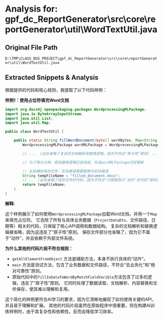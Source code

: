 # Analysis for: gpf_dc_ReportGenerator\src\core\reportGenerator\util\WordTextUtil.java

## Original File Path
`D:\TMP\CLASS_BUS_PROJECT\gpf_dc_ReportGenerator\src\core\reportGenerator\util\WordTextUtil.java`

## Extracted Snippets & Analysis
根据提供的代码和核心规则，我提取了以下代码样例：


**样例1：使用占位符填充Word文档**

```java
import org.docx4j.openpackaging.packages.WordprocessingMLPackage;
import java.io.ByteArrayInputStream;
import java.util.List;
import java.util.Map;

public class WordTextUtil {

    public static String fillWordDocument(byte[] wordBytes, Map<String, String> fieldMap) throws Exception {
        WordprocessingMLPackage wordMLPackage = WordprocessingMLPackage.load(new ByteArrayInputStream(wordBytes));

        // ...  (此处省略了复杂的文档解析和替换逻辑，因为不符合“原子性”原则) ...

        // 为了简化示例，假设替换逻辑已经完成，并且wordMLPackage已经更新

        // 此处模拟保存文件，实际路径需要替换为实际路径
        String tempFileName = "filled_document.docx";
        // ... (此处省略了保存文件的代码，因为不符合“只提取执行‘动作’的代码”原则) ...
        return tempFileName;
    }
}
```

**解释:**

这个样例展示了如何使用`WordprocessingMLPackage`加载Word文档，并用一个`Map`来填充占位符。  它去除了所有与具体业务数据（`ProjectDataDto`、文件路径、日期等）相关的代码，只保留了核心API调用和数据结构。  复杂的文档解析和替换逻辑被省略，因为这违反了“原子性”原则。  保存文件部分也省略了，因为它不属于“动作”，并且依赖于外部文件系统。


**为什么其他的代码片段不符合规则：**

*  `getAllElementFromObject` 方法是辅助方法，本身不执行具体的“动作”。
*  `main` 方法是测试方法，包含了业务数据和文件路径，不符合“去业务化”和“绝对可靠性”原则。
*  原始代码中的`fillInDataToWordByMatchFieldVarible`方法包含了过多的逻辑，违反了“原子性”原则。  它同时处理了数据读取、文档解析、内容替换和文件保存，使其难以理解和复用。


这个简化的样例更符合AI学习的要求，因为它清晰地展现了如何使用关键的API，并且易于理解和扩展。  其他的代码片段虽然在原始程序中很重要，但在构建AI训练样例时，由于其复杂性和依赖性，反而会降低学习效率。
